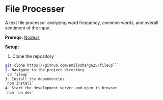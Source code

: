 # File Processer
A text file processor analyzing word frequency, common words, and overall sentiment of the input.

**Prereqs:**
[Node.js](https://nodejs.org/)

**Setup:**
1. Clone the repository
```bash
git clone https://github.com/emilyzhang625/fileup```
2. Navigate to the project directory
`cd fileup`
3. Install the dependencies
`npm install`
4. Start the development server and open in browser
`npm run dev`

